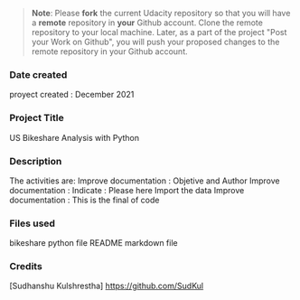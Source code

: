 >**Note**: Please **fork** the current Udacity repository so that you will have a **remote** repository in **your** Github account. Clone the remote repository to your local machine. Later, as a part of the project "Post your Work on Github", you will push your proposed changes to the remote repository in your Github account.

### Date created
proyect created : December 2021 
### Project Title
US Bikeshare Analysis with Python
### Description
The activities are:
Improve documentation : Objetive and Author
Improve documentation : Indicate : Please here Import the data
Improve documentation : This is the final of code
### Files used
bikeshare python file
README markdown file

### Credits
[Sudhanshu Kulshrestha] https://github.com/SudKul
